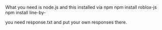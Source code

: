 What you need is node.js and this installed via npm
npm install roblox-js
npm install line-by-

you need response.txt and put your own responses there.
